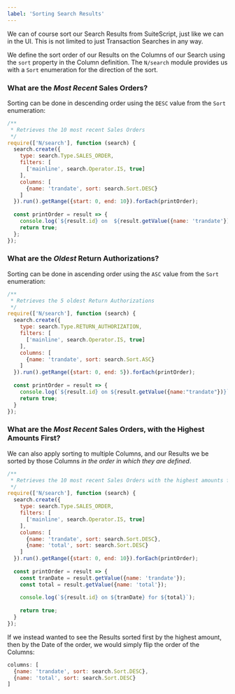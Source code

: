 ```yaml
---
label: 'Sorting Search Results'
---
```


We can of course sort our Search Results from SuiteScript, just like we can in the UI. This is not limited to just 
Transaction Searches in any way.

We define the sort order of our Results on the Columns of our Search using the `sort` property in the Column 
definition. The `N/search` module provides us with a `Sort` enumeration for the direction of the sort.

### What are the *Most Recent* Sales Orders?

Sorting can be done in descending order using the `DESC` value from the `Sort` enumeration:

```javascript
/**
 * Retrieves the 10 most recent Sales Orders
 */
require(['N/search'], function (search) {
  search.create({
    type: search.Type.SALES_ORDER,
    filters: [
      ['mainline', search.Operator.IS, true]
    ],
    columns: [
      {name: 'trandate', sort: search.Sort.DESC}
    ]
  }).run().getRange({start: 0, end: 10}).forEach(printOrder);
    
  const printOrder = result => {
    console.log(`${result.id} on  ${result.getValue({name: 'trandate'})}`);
    return true;
  };
});
```

### What are the *Oldest* Return Authorizations?

Sorting can be done in ascending order using the `ASC` value from the `Sort` enumeration:

```javascript
/**
 * Retrieves the 5 oldest Return Authorizations
 */
require(['N/search'], function (search) {
  search.create({
    type: search.Type.RETURN_AUTHORIZATION,
    filters: [
      ['mainline', search.Operator.IS, true]
    ],
    columns: [
      {name: 'trandate', sort: search.Sort.ASC}
    ]
  }).run().getRange({start: 0, end: 5}).forEach(printOrder);
    
  const printOrder = result => {
    console.log(`${result.id} on ${result.getValue({name:"trandate"})}`);
    return true;
  }
});
```

### What are the *Most Recent* Sales Orders, with the Highest Amounts First?

We can also apply sorting to multiple Columns, and our Results we be sorted by those Columns *in the order in which 
they are defined*.

```javascript
/**
 * Retrieves the 10 most recent Sales Orders with the highest amounts first
 */
require(['N/search'], function (search) {
  search.create({
    type: search.Type.SALES_ORDER,
    filters: [
      ['mainline', search.Operator.IS, true]
    ],
    columns: [
      {name: 'trandate', sort: search.Sort.DESC},
      {name: 'total', sort: search.Sort.DESC}
    ]
  }).run().getRange({start: 0, end: 10}).forEach(printOrder);
  
  const printOrder = result => {
    const tranDate = result.getValue({name: 'trandate'});
    const total = result.getValue({name: 'total'});
    
    console.log(`${result.id} on ${tranDate} for ${total}`);
    
    return true;
  }
});
```

If we instead wanted to see the Results sorted first by the highest amount, then by the Date of the order, we would 
simply flip the order of the Columns:

```javascript
columns: [
  {name: 'trandate', sort: search.Sort.DESC},
  {name: 'total', sort: search.Sort.DESC}
]
```
